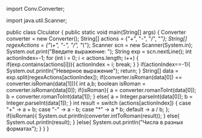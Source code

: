 import Conv.Converter;

import java.util.Scanner;

public class Clculator {
    public static void main(String[] args) {
        Converter converter = new Converter();
        String[] actions = {"+", "-", "/", "*"};
        String[] regexActions = {"\\+", "-", "/", "\\*"};
        Scanner scn = new Scanner(System.in);
        System.out.print("Введите выражение: ");
        String exp = scn.nextLine();
        int actionIndex=-1;
        for (int i = 0; i < actions.length; i++) {
            if(exp.contains(actions[i])){
                actionIndex = i;
                break;
            }
        }
        if(actionIndex==-1){
            System.out.println("Неверное выражение");
            return;
        }
        String[] data = exp.split(regexActions[actionIndex]);
        if(converter.isRoman(data[0]) == converter.isRoman(data[1])){
            int a,b;
            boolean isRoman = converter.isRoman(data[0]);
            if(isRoman){
                a = converter.romanToInt(data[0]);
                b = converter.romanToInt(data[1]);
            } else{
                a = Integer.parseInt(data[0]);
                b = Integer.parseInt(data[1]);
            }
            int result = switch (actions[actionIndex]) {
                case "+" -> a + b;
                case "-" -> a - b;
                case "*" -> a * b;
                default -> a / b;
            };
            if(isRoman){
                System.out.println(converter.intToRoman(result));
            }
            else{
                System.out.println(result);
            }
        }else{
            System.out.println("Числа в разных форматах");
        }
    }
}